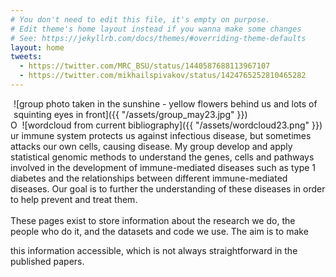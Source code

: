 ```yaml
---
# You don't need to edit this file, it's empty on purpose.
# Edit theme's home layout instead if you wanna make some changes
# See: https://jekyllrb.com/docs/themes/#overriding-theme-defaults
layout: home
tweets:
  - https://twitter.com/MRC_BSU/status/1440587688113967107
  - https://twitter.com/mikhailspivakov/status/1424765252810465282
---
```


<div style="float:center; margin-right: 5px;    margin-left: 5px;" markdown="1">
![group photo taken in the sunshine - yellow flowers behind us and lots of squinting eyes in front]({{ "/assets/group_may23.jpg" }})
</div>

<div style="float:right; margin-right: 5px;    margin-left: 0px;" markdown="1">
<!-- ![wordcloud from ORCiD data]({{ "/assets/orcid.png" }}) -->
![wordcloud from current bibliography]({{ "/assets/wordcloud23.png" }})
</div>

<div style=".intro-header">
Our immune system protects us against infectious disease, but
sometimes attacks our own cells, causing disease.  My group
develop and apply statistical genomic methods to understand
the genes, cells and pathways involved in the development of immune-mediated
diseases such as type 1 diabetes and the relationships between
different immune-mediated diseases.  Our goal is to further the
understanding of these diseases in order to help prevent and treat
them.
<br/><br/>

<!-- <div style="float:left; margin-right: 5px;    margin-left: 0px;" markdown="1"> -->
<!-- ![portait]({{ "/assets/pic_200.jpg" }}) -->
<!-- </div> -->
<!-- Chris Wallace is a [Wellcome Trust](http://www.wellcome.ac.uk) Senior Research Fellow, Director of Research and Principal Investigator in the -->
<!-- [Department of Medicine](http://www.med.cam.ac.uk/) and a Programme Leader in the [MRC Biostatistics Unit](http://www.mrc-bsu.cam.ac.uk/) at the -->
<!-- [University of Cambridge](http://www.cam.ac.uk).  --> These pages exist to store information about the research we do, the people who do it, and the datasets and code we use.  The aim is to make
this information accessible, which is not always straightforward in the
published papers.


</div>


